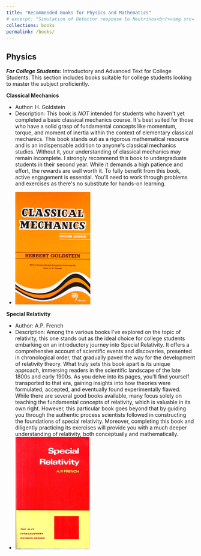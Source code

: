 ```yaml
---
title: "Recommended Books for Physics and Mathematics"
# excerpt: "Simulation of Detector response to Neutrinos<br/><img src='/images/Neutrino_Oscillations.png'>"
collections: books
permalink: /books/
---
```



## Physics

<!-- ### For College Students -->

**_For College Students:_** Introductory and Advanced Text for College Students: This section includes books suitable for college students looking to master the subject proficiently.

**Classical Mechanics**
   - Author: H. Goldstein
   - Description: This book is *NOT* intended for students who haven't yet completed a basic classical mechanics course. It's best suited for those who have a solid grasp of fundamental concepts like momentum, torque, and moment of inertia within the context of elementary classical mechanics. This book stands out as a rigorous mathematical resource and is an indispensable addition to anyone's classical mechanics studies. Without it, your understanding of classical mechanics may remain incomplete. I strongly recommend this book to undergraduate students in their second year. While it demands a high patience and effort, the rewards are well worth it. To fully benefit from this book, active engagement is essential. You'll need to work through problems and exercises as there's no substitute for hands-on learning.
   <!-- - ![Book Cover](/images/books/Herbert_Goldstein.jpg) -->
   - <img src="/images/books/Herbert_Goldstein.jpg" alt="Book Cover" width="200" height="300" />

**Special Relativity**
   - Author: A.P. French
   - Description: Among the various books I've explored on the topic of relativity, this one stands out as the ideal choice for college students embarking on an introductory journey into Special Relativity. It offers a comprehensive account of scientific events and discoveries, presented in chronological order, that gradually paved the way for the development of relativity theory. What truly sets this book apart is its unique approach, immersing readers in the scientific landscape of the late 1800s and early 1900s. As you delve into its pages, you'll find yourself transported to that era, gaining insights into how theories were formulated, accepted, and eventually found experimentally flawed. While there are several good books available, many focus solely on teaching the fundamental concepts of relativity, which is valuable in its own right. However, this particular book goes beyond that by guiding you through the authentic process scientists followed in constructing the foundations of special relativity. Moreover, completing this book and diligently practicing its exercises will provide you with a much deeper understanding of relativity, both conceptually and mathematically.
   - <img src="/images/books/AP_French_Special_Relativity.jpg" alt="Book Cover" width="200" height="300" />

<!-- ### For Amateur Physics Enthusiasts

Introductory Text for Amateur Physics Enthusiasts: This section includes books for anyone, especially students who have not reached university/college level but have an interest in exploring the subject without mathematical rigor.

**Book Title 1 (Amateur Level)**
   - Author: Author Name
   - Description: A brief description of the book for anyone, especially students who have not reached university/college level but have an interest in exploring the subject without mathematical rigor.
   - ![Book Cover](/images/books/book3.jpg)

**Book Title 2 (Amateur Level)**
   - Author: Author Name
   - Description: Another book for amateur physics enthusiasts with a brief description.
   - ![Book Cover](/images/books/book4.jpg)

## Mathematics

**Book Title 1**
   - Author: Author Name
   - Description: A brief description of the mathematics book and why it's recommended.
   - ![Book Cover](/images/books/math_book1.jpg)

**Book Title 2**
   - Author: Author Name
   - Description: A brief description of another mathematics book and why it's recommended.
   - ![Book Cover](/images/books/math_book2.jpg) -->
